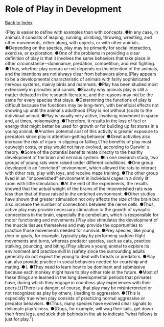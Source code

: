 # Role of Play in Development
[Back to Index](https://github.com/windows10010/tpoExtractor/blob/master/README.md)

{Play is easier to define with examples than with concepts. ●In any case, in animals it consists of leaping, running, climbing, throwing, wrestling, and other movements, either along, with objects, or with other animals. ●Depending on the species, play may be primarily for social interaction, exercise, or exploration. ●One of the problems in providing a clear definition of play is that it involves the same behaviors that take place in other circumstance--dominance, predation, competition, and real fighting. ●Thus, whether play occurs or not depends on the intention of the animals, and the intentions are not always clear from behaviors alone.{Play appears to be a developmental characteristic of animals with fairly sophisticated nervous systems, mainly birds and mammals. ●Play has been studied most extensively in primates and canids. ●Exactly why animals play is still a matter debated in the research literature, and the reasons may not be the same for every species that plays. ●Determining the functions of play is difficult because the functions may be long-term, with beneficial effects not showing up until the animal's adulthood.{Play is not without {costs to the individual animal. ●Play is usually very active, involving movement in space and, at times, noisemaking. ●Therefore, it results in the loss of fuel or energy that might better be used for growth or for building up fat stores in a young animal. ●Another potential cost of this activity is greater exposure to predators since play is attention-getting behavior. ●Great activities also increase the risk of injury in slipping or falling.{The benefits of play must outweigh costs, or play would not have evolved, according to Darwin' s theory. ●Some of the potential benefits relate directly to the healthy development of the brain and nervous system. ●In one research study, two groups of young rats were raised under different conditions. ●One group developed in an "enriched" environment, which allowed the rats to interact with other rats, play with toys, and receive maze training. ●The other group lived in an "impoverished" environment in individual cages in a dimly lit room with little stimulation. ●At the end of the experiments, the results showed that the actual weight of the brains of the impoverished rats was less than that of those raised in the enriched environment. ●Other studies have shown that greater stimulation not only affects the size of the brain but also increase the number of connections between the nerve cells. ●Thus, active play may provide necessary stimulation to the growth of synaptic connections in the brain, especially the cerebellum, which is responsible for motor functioning and movements.{Play also stimulates the development of the muscle tissues themselves and may provide the opportunities to practice those movements needed for survival. ●Prey species, like young deer or goats, for example, typically play by performing sudden flight movements and turns, whereas predator species, such as cats, practice stalking, pouncing, and biting.{Play allows a young animal to explore its environment and practice skill in {safety since the surrounding adults generally do not expect the young to deal with threats or predators. ●Play can also provide practice in social behaviors needed for courtship and mating. ●{. ●They need to learn how to be dominant and submissive because each monkey might have to play either role in the future. ●Most of these things are learned in the long developmental periods that primates have, during which they engage in countless play experiences with their peers.{{{There is a danger, of course, that play may be misinterpreted or not recognized as play by others, {leading to aggression.
●{This is especially true when play consists of practicing normal aggressive or predator behaviors. ●{Thus, many species have evolved clear signals to delineate playfulness. 
●{Dogs, for example, will wag their tails, get down their front legs, and stick their behinds in the air to indicate "what follows is just for play."{